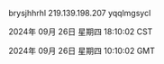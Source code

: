 brysjhhrhl 219.139.198.207 yqqlmgsycl

2024年 09月 26日 星期四 18:10:02 CST

2024年 09月 26日 星期四 10:10:02 GMT
